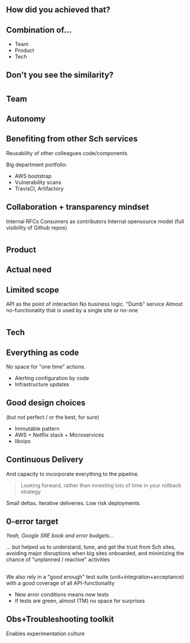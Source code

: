#

## How did you achieved that?

<!-- TODO: magic potion image -->

## Combination of...

* Team
* Product 
* Tech

## Don't you see the similarity?

<!-- diagram: team, individual capacity, coach -->

#

## Team

## Autonomy

## Benefiting from other Sch services

Reusability of other colleagues code/components.
 
Big department portfolio:

* AWS bootstrap
* Vulnerability scans
* TravisCI, Artifactory

## Collaboration + transparency mindset

Internal RFCs
Consumers as contributors
Internal opensource model (full visibility of Github repos)

#

## Product

## Actual need

## Limited scope

API as the point of interaction
No business logic. "Dumb" service
Almost no-functionality that is used by a single site or no-one

#

## Tech

<!-- TODO: platform image -->


## Everything as code 

No space for "one time" actions.

* Alerting configuration by code
* Infrastructure updates 

## Good design choices

(but not perfect / or the best, for sure)

* Immutable pattern
* AWS + Netflix stack + Microservices
* libvips

## Continuous Delivery

And capacity to incorporate everything to the pipeline. 
> Looking forward, rather than investing lots of time in your rollback strategy

Small deltas. Iterative deliveries. Low risk deployments.

## 
<!-- TODO: pipeline image -->

## 0-error target

*Yeah, Google SRE book and error budgets...*

... but helped us to understand, tune, and get the trust from Sch sites, avoiding major disruptions
when big sites onboarded, and minimizing the chance of "unplanned / reactive" activities

##

We also rely in a "good enough" test suite (unit+integration+acceptance) 
with a good coverage of all API-functionality

* New error conditions means new tests
* If tests are green, almost (TM) no space for surprises

## Obs+Troubleshooting toolkit

Enables experimentation culture





